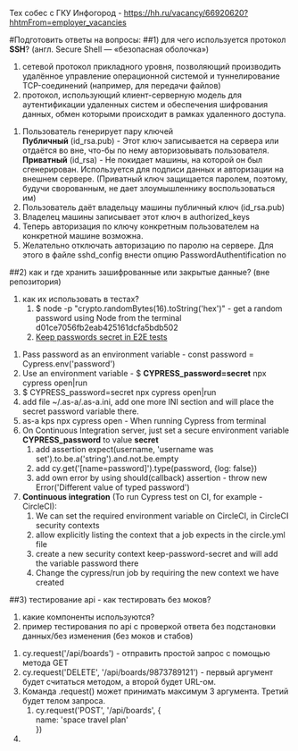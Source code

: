Тех собес с ГКУ Инфогород - https://hh.ru/vacancy/66920620?hhtmFrom=employer_vacancies

#Подготовить ответы на вопросы:
##1) для чего используется протокол **SSH**? (англ. Secure Shell — «безопасная оболочка»)
   1) сетевой протокол прикладного уровня, позволяющий производить удалённое управление операционной системой и туннелирование TCP-соединений (например, для передачи файлов)
   2) протокол, использующий клиент-серверную модель для аутентификации удаленных систем и обеспечения шифрования данных, обмен которыми происходит в рамках удаленного доступа.

1. Пользователь генерирует пару ключей\
   **Публичный** (id_rsa.pub) - Этот ключ записывается на сервера или отдаётся во вне, что-бы по нему авторизовывать пользователя.\
   **Приватный** (id_rsa) - Не покидает машины, на которой он был сгенерирован. Используется для подписи данных и авторизации на внешнем сервере. (Приватный ключ защищается паролем, поэтому, будучи сворованным, не дает злоумышленнику воспользоваться им)
2. Пользователь даёт владельцу машины публичный ключ (id_rsa.pub)
3. Владелец машины записывает этот ключ в authorized_keys
4. Теперь авторизация по ключу конкретным пользователем на конкретной машине возможна.
5. Желательно отключать авторизацию по паролю на сервере. Для этого в файле sshd_config внести опцию PasswordAuthentification no

##2) как и где хранить зашифрованные или закрытые данные? (вне репозитория)
   1) как их использовать в тестах?
      1) $ node -p "crypto.randomBytes(16).toString('hex')" - get a random password using Node from the terminal
         d01ce7056fb2eab425161dcfa5bdb502
      2) [Keep passwords secret in E2E tests](https://glebbahmutov.com/blog/keep-passwords-secret-in-e2e-tests/)

1. Pass password as an environment variable - const password = Cypress.env('password')
2. Use an environment variable - $ **CYPRESS_password=secret** npx cypress open|run
3. $ CYPRESS_password=secret npx cypress open|run
4. add file ~/.as-a/.as-a.ini, add one more INI section and will place the secret password variable there.
5. as-a kps npx cypress open - When running Cypress from terminal
6. On Continuous Integration server, just set a secure environment variable **CYPRESS_password** to value **secret**
   1. add assertion expect(username, 'username was set').to.be.a('string').and.not.be.empty
   2. add cy.get('[name=password]').type(password, {log: false})
   3. add own error by using should(callback) assertion - throw new Error('Different value of typed password')
7. **Continuous integration** (To run Cypress test on CI, for example - CircleCI):
   1. We can set the required environment variable on CircleCI, in CircleCI security contexts
   2. allow explicitly listing the context that a job expects in the circle.yml file
   3. create a new security context keep-password-secret and will add the variable password there
   4. Change the cypress/run job by requiring the new context we have created
   
##3) тестирование api - как тестировать без моков? 
   1) какие компоненты используются?
   2) пример тестирования по api с проверкой ответа без подстановки данных/без изменения (без моков и стабов)

1. cy.request('/api/boards') - отправить простой запрос с помощью метода GET
2. cy.request('DELETE', '/api/boards/9873789121') - первый аргумент будет считаться методом, а второй будет URL-ом.
3. Команда .request() может принимать максимум 3 аргумента. Третий будет телом запроса.
   1. cy.request('POST', '/api/boards', {\
      name: 'space travel plan'\
      })
4. 



